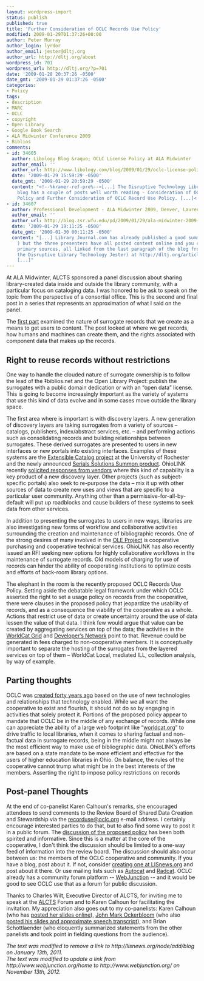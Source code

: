 ```yaml
---
layout: wordpress-import
status: publish
published: true
title: 'Further Consideration of OCLC Records Use Policy'
modified: 2009-01-29T01:37:26+00:00
author: Peter Murray
author_login: lyrdor
author_email: jester@dltj.org
author_url: http://dltj.org/about
wordpress_id: 701
wordpress_url: http://dltj.org/?p=701
date: '2009-01-28 20:37:26 -0500'
date_gmt: '2009-01-29 01:37:26 -0500'
categories:
- Policy
tags:
- description
- MARC
- OCLC
- copyright
- Open Library
- Google Book Search
- ALA Midwinter Conference 2009
- Biblios
comments:
- id: 34605
  author: Libology Blog &raquo; OCLC License Policy at ALA Midwinter
  author_email: ''
  author_url: http://www.libology.com/blog/2009/01/29/oclc-license-policy-at-ala-midwinter.html
  date: '2009-01-29 15:59:29 -0500'
  date_gmt: '2009-01-29 20:59:29 -0500'
  content: "<!--%kramer-ref-pre%-->[...] The Disruptive Technology Library Jester
    blog has a couple of posts well worth reading - Consideration of OCLC Record Use
    Policy and Further Consideration of OCLC Record Use Policy. [...]<!--%kramer-ref-post%-->"
- id: 34607
  author: Professional Development - ALA Midwinter 2009, Denver, Lauren Corbett
  author_email: ''
  author_url: http://blog.zsr.wfu.edu/pd/2009/01/29/ala-midwinter-2009-denver-lauren-corbett/
  date: '2009-01-29 19:11:25 -0500'
  date_gmt: '2009-01-30 00:11:25 -0500'
  content: "[...] Library Journal.com has already published a good summary ( http://www.libraryjournal.com/article/CA6632413.html
    ) but the three presenters have all posted content online and you can go to the
    primary sources, all linked from the last paragraph of the blog from Murray (aka
    the Disruptive Library Technology Jester) at http://dltj.org/article/oclc-records-use-policy-2/.
    [...]"
---
```

<p>At ALA Midwinter, ALCTS sponsored a panel discussion about sharing library-created data inside and outside the library community, with a particular focus on cataloging data. I was honored to be ask to speak on the topic from the perspective of a consortial office. This is the second and final post in a series that represents an approximation of what I said on the panel.</p>
<p>The <a href="/article/oclc-records-use-policy-1/">first part</a> examined the nature of surrogate records that we create as a means to get users to content.   The post looked at where we get records, how humans and machines can create them, and the rights associated with component data that makes up the records.</p>
<h2>Right to reuse records without restrictions</h2>
<p>One way to handle the clouded nature of surrogate ownership is to follow the lead of the &Dagger;biblios.net and the Open Library Project:  publish the surrogates with a public domain dedication or with an &ldquo;open data&rdquo; license.  This is going to become increasingly important as the variety of systems that use this kind of data evolve and in some cases move outside the library space.</p>
<p>The first area where is important is with discovery layers.  A new generation of discovery layers are taking surrogates from a variety of sources &ndash; catalogs, publishers, index/abstract services, etc. &ndash; and performing actions such as consolidating records and building relationships between surrogates.  These derived surrogates are presented to users in new interfaces or new portals into existing interfaces.  Examples of these systems are the <a href="http://www.extensiblecatalog.org/" title="About the eXtensible Catalog project">Extensible Catalog project</a> at the University of Rochester and the newly announced <a href="http://www.proquest.com/products-services/The-Summon-Service.html" title="Summon from Serials Solutions">Serials Solutions Summon product</a>.  OhioLINK recently <a href="/article/discovery-layer-itn/">solicited responses from vendors</a> where this kind of capability is a key product of a new discovery layer.  Other projects (such as subject-specific portals) also seek to re-purpose the data &ndash; mix it up with other sources of data to create new uses and views that are specific to a particular user community.  Anything other than a permissive-for-all-by-default will put up roadblocks and cause builders of these systems to seek data from other services.</p>
<p>In addition to presenting the surrogates to users in new ways, libraries are also investigating new forms of workflow and collaborative activities surrounding the creation and maintenance of bibliographic records.  One of the strong desires of many involved in the <a href="http://oleproject.org/" title="The OLE Project homepage">OLE Project</a> is cooperative purchasing and cooperative technical services.  OhioLINK has also recently issued an RFI seeking new options for highly collaborative workflows in the maintenance of surrogate records.  Old models of charging for use of records can hinder the ability of cooperating institutions to optimize costs and efforts of back-room library options.</p>
<p>The elephant in the room is the recently proposed OCLC Records Use Policy.  Setting aside the debatable legal framework under which OCLC asserted the right to set a usage policy on records from the cooperative, there were clauses in the proposed policy that jeopardize the usability of records, and as a consequence the viability of the cooperative as a whole.  Actions that restrict use of data or create uncertainty around the use of data lessen the value of that data.  I think few would argue that value can be created by aggregating services on top of the data; the activities in the <a href="http://web.archive.org/web/20090128002857/http://worldcat.org:80/devnet/wiki/Services" title="Services - WorldCat Developers&#039; Network">WorldCat Grid</a> and <a href="http://www.worldcat.org/devnet/index.php/Main_Page" title="Main Page - WorldCat Developers&#039; Network">Developer&rsquo;s Network</a> point to that.  Revenue could be generated in fees charged to non-cooperative members.  It is conceptually important to separate the hosting of the surrogates from the layered services on top of them &ndash; WorldCat Local, mediated ILL, collection analysis, by way of example.</p>
<h2>Parting thoughts</h2>
<p>OCLC was <a href="http://www.oclc.org/about/history/default.htm" title="History of OCLC">created forty years ago</a> based on the use of new technologies and relationships that technology enabled.  While we all want the cooperative to exist and flourish, it should not do so by engaging in activities that solely protect it.   Portions of the proposed policy appear to mandate that OCLC be in the middle of any exchange of records.  While one can appreciate the ability of a large web footprint like &ldquo;<a href="http://www.worldcat.org/" title="WorldCat homepage">worldcat.org</a>&rdquo; to drive traffic to local libraries, when it comes to sharing factual and non-factual data in surrogate records, being in the middle might not always be the most efficient way to make use of bibliographic data.  OhioLINK&rsquo;s efforts are based on a state mandate to be more efficient and effective for the users of higher education libraries in Ohio.  On balance, the rules of the cooperative cannot trump what might be in the best interests of the members.  Asserting the right to impose policy restrictions on records</p>
<h2>Post-panel Thoughts</h2>
<p>At the end of co-panelist Karen Calhoun's remarks, she encouraged attendees to send comments to the Review Board of Shared Data Creation and Stewardship via the <a href="mailto:recorduse@oclc.org">recorduse@oclc.org</a> e-mail address.  I certainly encourage interested parties to do that, but to also find some way to post it in a public forum.  The <a href="http://wiki.code4lib.org/index.php/OCLC_Policy_Change" title="OCLC Policy Change - Code4Lib">discussion of the proposed policy</a> has been both spirited and informative.  Since this is a matter at the core of the cooperative, I don't think the discussion should be limited to a one-way feed of information into the review board.  The discussion should also occur between us:  the members of the OCLC cooperative and community.  If you have a blog, post about it.  If not, consider <a href="http://lisnews.org/user/register" title="User account | LISNews">creating one at LISnews.org</a> and <span class="removed_link" title="http://lisnews.org/node/add/blog">post about it</span> there.  Or use mailing lists such as <a href="http://listserv.syr.edu/archives/autocat.html" title="Archives of AUTOCAT@LISTSERV.SYR.EDU">Autocat</a> and <a href="http://www.listserv.uga.edu/archives/radcat.html" title="Archives of RADCAT@LISTSERV.UGA.EDU">Radcat</a>.  OCLC already has a community forum platform -- <a href="http://www.webjunction.org/" title="WebJunction homepage">WebJunction</a> -- and it would be good to see OCLC use that as a forum for public discussion.</p>
<p>Thanks to Charles Wilt, Executive Director of ALCTS, for inviting me to speak at the <a href="http://www.ala.org/ala/mgrps/divs/alcts/alcts.cfm" title="Association for Library Collections and Technical Services (ALCTS) homepage">ALCTS</a> Forum and to Karen Calhoun for facilitating the invitation.  My appreciation also goes out to my co-panelists:  Karen Calhoun (who has <a href="http://www.slideshare.net/amarintha/creating-and-sustaining-communities-around-shared-data-the-case-of-oclc-presentation" title="Creating and Sustaining Communities Around Shared Data: The Case of OCLC - SlideShare">posted her slides online</a>), <a href="http://everybodyslibraries.com/2009/01/28/open-catalog-apis-and-data-ala-presentation-notes-posted/" title="Open catalog APIs and data: ALA presentation notes posted &amp;laquo; Everybody&amp;#8217;s Libraries">John Mark Ockerbloom</a> (who also <a href="http://works.bepress.com/john_mark_ockerbloom/10/" title="Open records, open possibilities">posted his slides and approximate speech transcript</a>), and Brian Schottlaender (who eloquently summarized statements from the other panelists and took point in fielding questions from the audience).</p>
<p style="padding:0;margin:0;font-style:italic;" class="removed_link">The text was modified to remove a link to http://lisnews.org/node/add/blog on January 13th, 2011.</p>
<p style="padding:0;margin:0;font-style:italic;">The text was modified to update a link from http://www.webjunction.org/home to http://www.webjunction.org/ on November 13th, 2012.</p>
